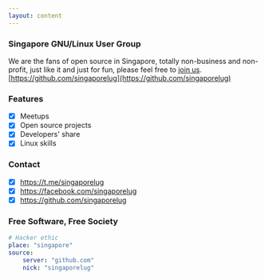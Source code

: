 ```yaml
---
layout: content
---
```


###  Singapore GNU/Linux User Group

We are the fans of open source in Singapore, totally non-business and non-profit, just like it and just for fun, please feel free to [join us](https://singaporelug.org/join). [https://github.com/singaporelug](https://github.com/singaporelug)

### Features

- [x] Meetups
- [x] Open source projects
- [x] Developers' share
- [x] Linux skills

### Contact

- [x] https://t.me/singaporelug
- [x] https://facebook.com/singaporelug
- [x] https://github.com/singaporelug

### Free Software, Free Society

~~~ yml
# Hacker ethic
place: "singapore"
source:
    server: "github.com"
    nick: "singaporelug"
~~~
